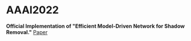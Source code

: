 # AAAI2022 
**Official Implementation of "Efficient Model-Driven Network for Shadow Removal."**
[Paper](https://www.aaai.org/AAAI22Papers/AAAI-196.ZhuY.pdf)
